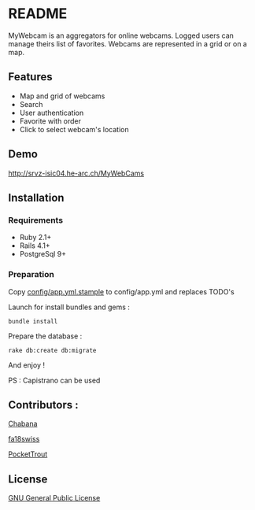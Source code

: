 # README #

MyWebcam is an aggregators for online webcams. Logged users can manage theirs list of favorites. Webcams are represented in a grid or on a map.

## Features ##

- Map and grid of webcams
- Search
- User authentication
- Favorite with order
- Click to select webcam's location

## Demo ##

<http://srvz-isic04.he-arc.ch/MyWebCams>

## Installation ##

### Requirements ###
- Ruby 2.1+
- Rails 4.1+
- PostgreSql 9+

### Preparation ###

Copy [config/app.yml.stample](config/app.yml.stample) to config/app.yml and replaces TODO's

Launch for install bundles and gems :

    bundle install

Prepare the database :

	rake db:create db:migrate

And enjoy !

PS : Capistrano can be used


## Contributors : ##

[Chabana](https://github.com/Chabana)

[fa18swiss](https://github.com/fa18swiss)

[PocketTrout](https://github.com/PocketTrout)

## License ##

[GNU General Public License](LICENSE)
